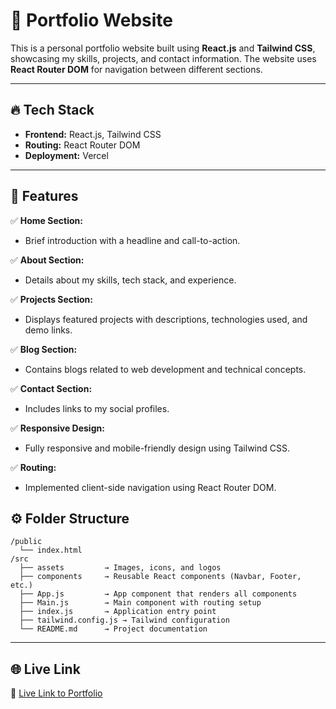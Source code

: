 # 🚀 **Portfolio Website**

This is a personal portfolio website built using **React.js** and **Tailwind CSS**, showcasing my skills, projects, and contact information. The website uses **React Router DOM** for navigation between different sections.

---

## 🔥 **Tech Stack**

- **Frontend:** React.js, Tailwind CSS
- **Routing:** React Router DOM
- **Deployment:** Vercel

---

## 🌟 **Features**

✅ **Home Section:** 
- Brief introduction with a headline and call-to-action.

✅ **About Section:** 
- Details about my skills, tech stack, and experience.

✅ **Projects Section:** 
- Displays featured projects with descriptions, technologies used, and demo links.

✅ **Blog Section:** 
- Contains blogs related to web development and technical concepts.  

✅ **Contact Section:** 
- Includes links to my social profiles.

✅ **Responsive Design:** 
- Fully responsive and mobile-friendly design using Tailwind CSS.

✅ **Routing:** 
- Implemented client-side navigation using React Router DOM.

## ⚙️ **Folder Structure**

```
/public
  └── index.html
/src
  ├── assets         → Images, icons, and logos
  ├── components     → Reusable React components (Navbar, Footer, etc.)
  ├── App.js         → App component that renders all components
  ├── Main.js        → Main component with routing setup
  ├── index.js       → Application entry point
  ├── tailwind.config.js → Tailwind configuration
  └── README.md      → Project documentation
```

---

## 🌐 **Live Link**

🔗 [Live Link to Portfolio](https://portfolio-iota-prince.vercel.app/)  
